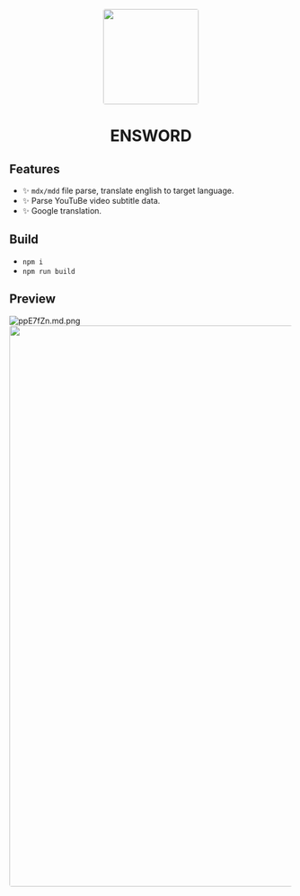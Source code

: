 <p align="center">
  <img width="170" style="border-radius: 4px;" src="https://www.webwise.ie/wp-content/uploads/2014/04/Slider8.jpg" />
</p>
<div align="center">
  <h1>ENSWORD</h1>
</div>

## Features
- ✨ `mdx/mdd` file parse, translate english to target language.
- ✨ Parse YouTuBe video subtitle data.
- ✨ Google translation.

## Build
- `npm i`
- `npm run build`

## Preview
![ppE7fZn.md.png](https://s1.ax1x.com/2023/03/05/ppE7fZn.md.png)
<img width="1000" style="border-radius: 4px;" src="./preview.gif" />